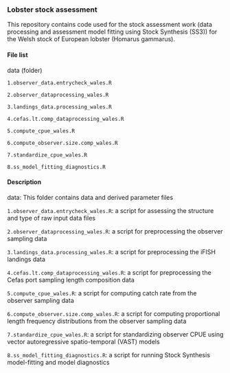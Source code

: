 ### Lobster stock assessment
This repository contains code used for the stock assessment work (data processing and assessment model fitting using Stock Synthesis (SS3)) for the Welsh stock of European lobster (Homarus gammarus).


#### File list

data (folder)

`1.observer_data.entrycheck_wales.R`

`2.observer_dataprocessing_wales.R`

`3.landings_data.processing_wales.R`

`4.cefas.lt.comp_dataprocessing_wales.R` 

`5.compute_cpue_wales.R`

`6.compute_observer.size.comp_wales.R`

`7.standardize_cpue_wales.R`

`8.ss_model_fitting_diagnostics.R`


#### Description

data: This folder contains data and derived parameter files

`1.observer_data.entrycheck_wales.R`: a script for assessing the structure and type of raw input data files

`2.observer_dataprocessing_wales.R`: a script for preprocessing the observer sampling data

`3.landings_data.processing_wales.R`: a script for preprocessing the iFISH landings data

`4.cefas.lt.comp_dataprocessing_wales.R`: a script for preprocessing the Cefas port sampling length composition data

`5.compute_cpue_wales.R`: a script for computing catch rate from the observer sampling data

`6.compute_observer.size.comp_wales.R`: a script for computing proportional length frequency distributions from the observer sampling data

`7.standardize_cpue_wales.R`: a script for standardizing observer CPUE using vector autoregressive spatio-temporal (VAST) models 

`8.ss_model_fitting_diagnostics.R`: a script for running Stock Synthesis model-fitting and model diagnostics
